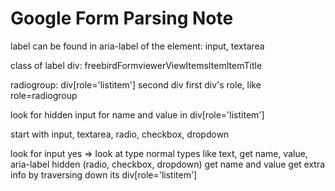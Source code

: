 # Google Form Parsing Note

label can be found in aria-label of the element: input, textarea

class of label div: freebirdFormviewerViewItemsItemItemTitle

radiogroup:
  div[role='listitem']
    second div
      first div's role, like role=radiogroup

look for hidden input for name and value in div[role='listitem']

start with input, textarea, radio, checkbox, dropdown



look for input
  yes =>
    look at type
      normal types like text, get name, value, aria-label
    hidden (radio, checkbox, dropdown)
      get name and value
      get extra info by traversing down its div[role='listitem']
